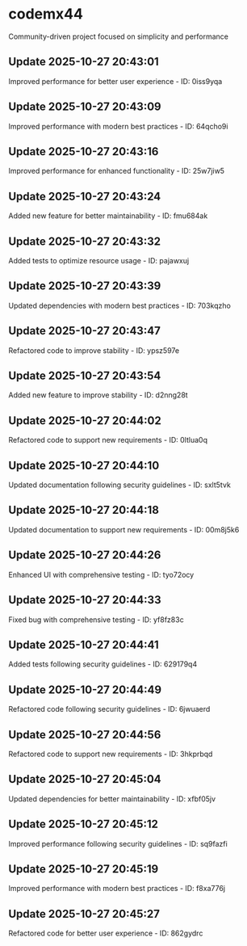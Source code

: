 # codemx44
Community-driven project focused on simplicity and performance

## Update 2025-10-27 20:43:01
Improved performance for better user experience - ID: 0iss9yqa


## Update 2025-10-27 20:43:09
Improved performance with modern best practices - ID: 64qcho9i


## Update 2025-10-27 20:43:16
Improved performance for enhanced functionality - ID: 25w7jiw5


## Update 2025-10-27 20:43:24
Added new feature for better maintainability - ID: fmu684ak


## Update 2025-10-27 20:43:32
Added tests to optimize resource usage - ID: pajawxuj


## Update 2025-10-27 20:43:39
Updated dependencies with modern best practices - ID: 703kqzho


## Update 2025-10-27 20:43:47
Refactored code to improve stability - ID: ypsz597e


## Update 2025-10-27 20:43:54
Added new feature to improve stability - ID: d2nng28t


## Update 2025-10-27 20:44:02
Refactored code to support new requirements - ID: 0ltlua0q


## Update 2025-10-27 20:44:10
Updated documentation following security guidelines - ID: sxlt5tvk


## Update 2025-10-27 20:44:18
Updated documentation to support new requirements - ID: 00m8j5k6


## Update 2025-10-27 20:44:26
Enhanced UI with comprehensive testing - ID: tyo72ocy


## Update 2025-10-27 20:44:33
Fixed bug with comprehensive testing - ID: yf8fz83c


## Update 2025-10-27 20:44:41
Added tests following security guidelines - ID: 629179q4


## Update 2025-10-27 20:44:49
Refactored code following security guidelines - ID: 6jwuaerd


## Update 2025-10-27 20:44:56
Refactored code to support new requirements - ID: 3hkprbqd


## Update 2025-10-27 20:45:04
Updated dependencies for better maintainability - ID: xfbf05jv


## Update 2025-10-27 20:45:12
Improved performance following security guidelines - ID: sq9fazfi


## Update 2025-10-27 20:45:19
Improved performance with modern best practices - ID: f8xa776j


## Update 2025-10-27 20:45:27
Refactored code for better user experience - ID: 862gydrc

